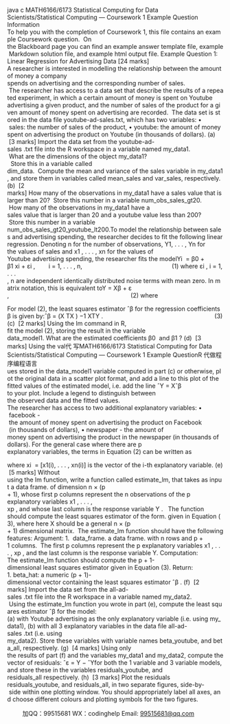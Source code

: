java c
MATH6166/6173 Statistical Computing for Data Scientists/Statistical Computing — Coursework 1 Example 
Question
Information To help you with the completion of Coursework 1, this file contains an example Coursework question.  On the Blackboard page you can find an example answer template file, example Markdown solution file, and example html output file.
Example Question 1: Linear Regression for Advertising Data [24 marks] A researcher is interested in modelling the relationship between the amount of money a company spends on advertising and the corresponding number of sales.  The researcher has access to a data set that describe the results of a repeated experiment, in which a certain amount of money is spent on Youtube advertising a given product, and the number of sales of the product for a given amount of money spent on advertising are recorded.  The data set is stored in the data file youtube-ad-sales.txt, which has two variables:
•  sales: the number of sales of the product,
• youtube: the amount of money spent on advertising the product on Youtube (in thousands of dollars).
(a)  [3 marks] Import the data set from the youtube-ad-sales .txt file into the R workspace in a variable named my_data1.  What are the dimensions of the object my_data1?   Store this in a variable called dim_data.  Compute the mean and variance of the sales variable in my_data1, and store them in variables called mean_sales and var_sales, respectively.
(b)  [2 marks] How many of the observations in my_data1 have a sales value that is larger than 20?  Store this number in a variable num_obs_sales_gt20.  How many of the observations in my_data1 have a sales value that is larger than 20 and a youtube value less than 200?  Store this number in a variable num_obs_sales_gt20_youtube_lt200.To model the relationship between sales and advertising spending, the researcher decides to fit the following linear regression. Denoting n for the number of observations, Y1, . . . , Yn for the values of sales and x1 , . . . , xn for the values of Youtube advertising spending, the researcher fits the modelYi  = β0 + β1 xi + εi ,        i = 1, . . . , n,                                                     (1)
where εi , i = 1, . . . , n are independent identically distributed noise terms with mean zero. In matrix notation, this is equivalent toY = Xβ + ε ,                                                                        (2)
where

For model (2), the least squares estimator ˆβ for the regression coefficients β is given by:ˆβ = (X TX ) −1 XTY .                                                                  (3)
(c)  [2 marks] Using the lm command in R, fit the model (2), storing the result in the variable data_model1. What are the estimated coefficients β0  and β1 ?
(d)  [3 marks] Using the val代 写MATH6166/6173 Statistical Computing for Data Scientists/Statistical Computing — Coursework 1 Example QuestionR
代做程序编程语言ues stored in the data_model1 variable computed in part (c) or otherwise, plot the original data in a scatter plot format, and add a line to this plot of the fitted values of the estimated model, i.e. add the line
ˆY = Xˆβ 
to your plot. Include a legend to distinguish between the observed data and the fitted values.
The researcher has access to two additional explanatory variables:
•  facebook - the amount of money spent on advertising the product on Facebook  (in thousands of dollars),
• newspaper - the amount of money spent on advertising the product in the newspaper (in thousands of dollars).
For the general case where there are p explanatory variables, the terms in Equation (2) can be written as 

where xi  = [x1(i), . . . , xn(i)] is the vector of the i-th explanatory variable.
(e)  [5 marks] Without using the lm function, write a function called estimate_lm, that takes as input a data frame. of dimension n × (p + 1), whose first p columns represent the n observations of the p explanatory variables x1 , . . . , xp , and whose last column is the response variable Y .   The function should compute the least squares estimator of the form. given in Equation (3), where here X should be a general n × (p + 1) dimensional matrix.  The estimate_lm function should have the following features:
Argument:
1.  data_frame. a data frame. with n rows and p + 1 columns.  The first p columns represent the p explanatory variables x1 , . . . , xp , and the last column is the response variable Y.
Computation:
The estimate_lm function should compute the p + 1-dimensional least squares estimator given in Equation (3).
Return:
1. beta_hat: a numeric (p + 1)-dimensional vector containing the least squares estimator ˆβ .
(f)  [2 marks] Import the data set from the all-ad-sales .txt file into the R workspace in a variable named my_data2.  Using the estimate_lm function you wrote in part (e), compute the least squares estimator ˆβ for the model:
(a) with Youtube advertising as the only explanatory variable (i.e. using my_data1),
(b) with all 3 explanatory variables in the data file all-ad-sales .txt (i.e. using my_data2). Store these variables with variable names beta_youtube, and beta_all, respectively.
(g)  [4 marks] Using only the results of part (f) and the variables my_data1 and my_data2, compute the vector of residuals:
ˆε = Y − ˆYfor both the 1 variable and 3 variable models, and store these in the variables residuals_youtube, and residuals_all respectively.
(h)  [3 marks] Plot the residuals residuals_youtube, and residuals_all, in two separate figures, side-by- side within one plotting window. You should appropriately label all axes, and choose different colours and plotting symbols for the two figures.

         
加QQ：99515681  WX：codinghelp  Email: 99515681@qq.com
